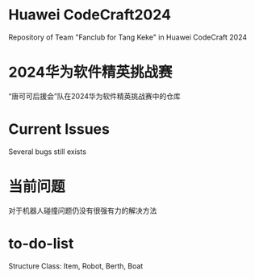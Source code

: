 # Huawei CodeCraft2024
Repository of Team "Fanclub for Tang Keke" in Huawei CodeCraft 2024
# 2024华为软件精英挑战赛
“唐可可后援会”队在2024华为软件精英挑战赛中的仓库

# Current Issues
Several bugs still exists
# 当前问题
对于机器人碰撞问题仍没有很强有力的解决方法
# to-do-list
Structure
Class: Item, Robot, Berth, Boat
